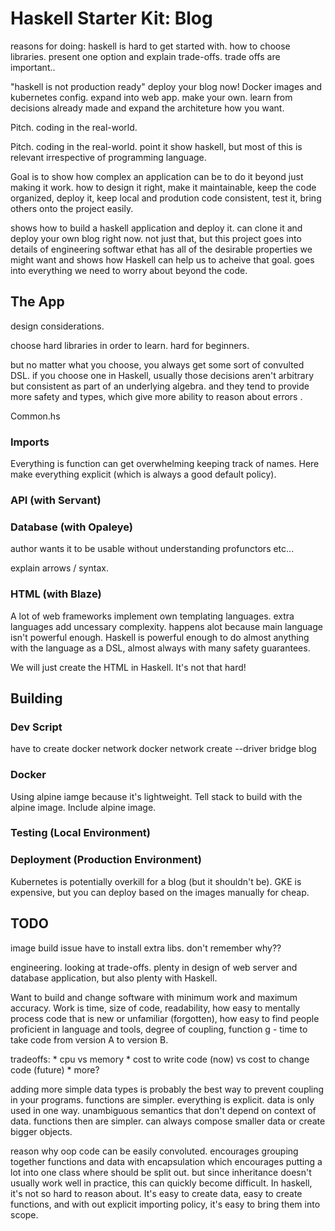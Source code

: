 
# Haskell Starter Kit: Blog

reasons for doing:
haskell is hard to get started with.
how to choose libraries.
present one option and explain trade-offs. trade offs are important..

"haskell is not production ready"
deploy your blog now! Docker images and kubernetes config. expand into 
web app. make your own. learn from decisions already made and expand
the architeture how you want. 

Pitch. coding in the real-world.

Pitch. coding in the real-world. point it show haskell, but most of
this is relevant irrespective of programming language.

Goal is to show how complex an application can be to do it beyond just
making it work. how to design it right, make it maintainable, keep the
code organized, deploy it, keep local and prodution code consistent,
test it, bring others onto the project easily. 

shows how to build a haskell application and deploy it. can clone it
and deploy your own blog right now. not just that, but this project
goes into details of engineering softwar ethat has all of the
desirable properties we might want and shows how Haskell can help us
to acheive that goal. goes into everything we need to worry about
beyond the code.

## The App

design considerations.

choose hard libraries in order to learn. hard for beginners.

but no matter what you choose, you always get some sort of convulted
DSL. if you choose one in Haskell, usually those decisions aren't
arbitrary but consistent as part of an underlying algebra. and they
tend to provide more safety and types, which give more ability to
reason about errors .

Common.hs

### Imports

Everything is function can get overwhelming keeping track of names. 
Here make everything explicit (which is always a good default policy).

### API (with Servant)

### Database (with Opaleye)

author wants it to be usable without understanding profunctors etc...

explain arrows / syntax.

### HTML (with Blaze)

A lot of web frameworks implement own templating languages. extra
languages add uncessary complexity. happens alot because main language
isn't powerful enough. Haskell is powerful enough to do almost
anything with the language as a DSL, almost always with many safety
guarantees.

We will just create the HTML in Haskell. It's not that hard!

## Building

### Dev Script

have to create docker network
docker network create --driver bridge blog


### Docker

Using alpine iamge because it's lightweight. Tell stack to build with
the alpine image. Include alpine image.

### Testing (Local Environment)

### Deployment (Production Environment)

Kubernetes is potentially overkill for a blog (but it shouldn't be).
GKE is expensive, but you can deploy based on the images manually for
cheap.


## TODO

image build issue have to install extra libs. don't remember why??



engineering. looking at trade-offs. plenty in design of web server and
database application, but also plenty with Haskell.

Want to build and change software with minimum work and maximum
accuracy. Work is time, size of code, readability, how easy to
mentally process code that is new or unfamiliar (forgotten), how easy
to find people proficient in language and tools, degree of coupling, 
function g - time to take code from version A to version B. 

  tradeoffs:
    * cpu vs memory
    * cost to write code (now) vs cost to change code (future)
    * more?



adding more simple data types is probably the best way to prevent
coupling in your programs. functions are simpler. everything is
explicit. data is only used in one way. unambiguous semantics that
don't depend on context of data. functions then are simpler. can
always compose smaller data or create bigger objects.

reason why oop code can be easily convoluted. encourages grouping
together functions and data with encapsulation which encourages
putting a lot into one class where should be split out. but since
inheritance doesn't usually work well in practice, this can quickly
become difficult. In haskell, it's not so hard to reason about. It's
easy to create data, easy to create functions, and with out explicit
importing policy, it's easy to bring them into scope. 
